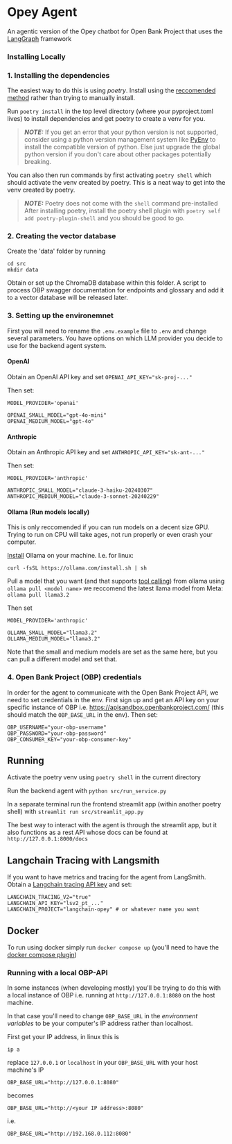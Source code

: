 # Opey Agent



An agentic version of the Opey chatbot for Open Bank Project that uses the [LangGraph](https://www.langchain.com/langgraph) framework

### Installing Locally
### 1. Installing the dependencies
The easiest way to do this is using _poetry_. Install using the [reccomended method](https://python-poetry.org/docs/) rather than trying to manually install.

Run `poetry install` in the top level directory (where your pyproject.toml lives) to install dependencies and get poetry to create a venv for you.

> **_NOTE:_**  If you get an error that your python version is not supported, consider using a python version management system like [PyEnv](https://github.com/pyenv/pyenv) to install the compatible version of python. Else just upgrade the global python version if you don't care about other packages potentially breaking.

You can also then run commands by first activating `poetry shell` which should activate the venv created by poetry. This is a neat way to get into the venv created by poetry.

> **_NOTE:_** Poetry does not come with the `shell` command pre-installed
After installing poetry, install the poetry shell plugin with `poetry self add poetry-plugin-shell` and you should be good to go.


### 2. Creating the vector database
Create the 'data' folder by running 
```
cd src
mkdir data
``` 
Obtain or set up the ChromaDB database within this folder. A script to process OBP swagger documentation for endpoints and glossary and add it to a vector database will be released later.
### 3. Setting up the environemnet 
First you will need to rename the `.env.example` file to `.env` and change several parameters. You have options on which LLM provider you decide to use for the backend agent system. 
#### OpenAI
Obtain an OpenAI API key and set `OPENAI_API_KEY="sk-proj-..."` 

Then set:
```
MODEL_PROVIDER='openai'

OPENAI_SMALL_MODEL="gpt-4o-mini"
OPENAI_MEDIUM_MODEL="gpt-4o"
```

#### Anthropic
Obtain an Anthropic API key and set `ANTHROPIC_API_KEY="sk-ant-..."`

Then set:
```
MODEL_PROVIDER='anthropic'

ANTHROPIC_SMALL_MODEL="claude-3-haiku-20240307"
ANTHROPIC_MEDIUM_MODEL="claude-3-sonnet-20240229"
```
#### Ollama (Run models locally)
This is only reccomended if you can run models on a decent size GPU. Trying to run on CPU will take ages, not run properly or even crash your computer.

[Install](https://ollama.com/download) Ollama on your machine. I.e. for linux:

`curl -fsSL https://ollama.com/install.sh | sh` 

Pull a model that you want (and that supports [tool calling](https://ollama.com/search?&c=tools)) from ollama using `ollama pull <model name>` we reccomend the latest llama model from Meta: `ollama pull llama3.2`

Then set
```
MODEL_PROVIDER='anthropic'

OLLAMA_SMALL_MODEL="llama3.2"
OLLAMA_MEDIUM_MODEL="llama3.2"
```
Note that the small and medium models are set as the same here, but you can pull a different model and set that.

### 4. Open Bank Project (OBP) credentials
In order for the agent to communicate with the Open Bank Project API, we need to set credentials in the env. First sign up and get an API key on your specific instance of OBP i.e. https://apisandbox.openbankproject.com/ (this should match the `OBP_BASE_URL` in the env). Then set:
```
OBP_USERNAME="your-obp-username"
OBP_PASSWORD="your-obp-password"
OBP_CONSUMER_KEY="your-obp-consumer-key"
```

## Running
Activate the poetry venv using `poetry shell` in the current directory

Run the backend agent with `python src/run_service.py`

In a separate terminal run the frontend streamlit app (within another poetry shell) with `streamlit run src/streamlit_app.py`

The best way to interact with the agent is through the streamlit app, but it also functions as a rest API whose docs can be found at `http://127.0.0.1:8000/docs`

## Langchain Tracing with Langsmith
If you want to have metrics and tracing for the agent from LangSmith. Obtain a [Langchain tracing API key](https://smith.langchain.com/) and set:
```
LANGCHAIN_TRACING_V2="true"
LANGCHAIN_API_KEY="lsv2_pt_..."
LANGCHAIN_PROJECT="langchain-opey" # or whatever name you want
```

## Docker

To run using docker simply run `docker compose up` (you'll need to have the [docker compose plugin](https://docs.docker.com/compose/install/linux/))

### Running with a local OBP-API
In some instances (when developing mostly) you'll be trying to do this with a local instance of OBP i.e. running at `http://127.0.0.1:8080` on the host machine. 

In that case you'll need to change `OBP_BASE_URL` in the _environment variables_ to be your computer's IP address rather than localhost. 

First get your IP address, in linux this is 
```
ip a
```
replace `127.0.0.1` or `localhost` in your `OBP_BASE_URL` with your host machine's IP

```
OBP_BASE_URL="http://127.0.0.1:8080"
```
becomes 
```
OBP_BASE_URL="http://<your IP address>:8080"
```
i.e. 
```
OBP_BASE_URL="http://192.168.0.112:8080"
```
